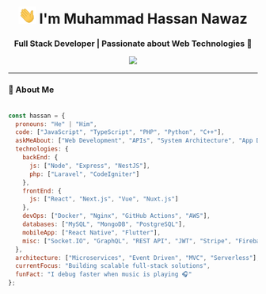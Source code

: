 <!-- PROFILE HEADER -->
<h1 align="center">
  <img src="https://raw.githubusercontent.com/ABSphreak/ABSphreak/master/gifs/Hi.gif" width="35">
  I'm Muhammad Hassan Nawaz
</h1>

<h3 align="center">Full Stack Developer | Passionate about Web Technologies 🚀</h3>

<p align="center">
  <a href="https://github.com/Hassan663">
    <img src="https://readme-typing-svg.herokuapp.com?font=Fira+Code&size=22&duration=2500&pause=1000&color=00F5FF&center=true&vCenter=true&width=600&lines=Full+Stack+Developer;Laravel+%7C+Node.js+%7C+React+%7C+Next.js;Clean+Code+%26+Modern+Architecture;Always+Learning+New+Things">
  </a>
</p>

---

### 🧠 About Me
```js

const hassan = {
  pronouns: "He" | "Him",
  code: ["JavaScript", "TypeScript", "PHP", "Python", "C++"],
  askMeAbout: ["Web Development", "APIs", "System Architecture", "App Dev"],
  technologies: {
    backEnd: {
      js: ["Node", "Express", "NestJS"],
      php: ["Laravel", "CodeIgniter"]
    },
    frontEnd: {
      js: ["React", "Next.js", "Vue", "Nuxt.js"]
    },
    devOps: ["Docker", "Nginx", "GitHub Actions", "AWS"],
    databases: ["MySQL", "MongoDB", "PostgreSQL"],
    mobileApp: ["React Native", "Flutter"],
    misc: ["Socket.IO", "GraphQL", "REST API", "JWT", "Stripe", "Firebase"]
  },
  architecture: ["Microservices", "Event Driven", "MVC", "Serverless"],
  currentFocus: "Building scalable full-stack solutions",
  funFact: "I debug faster when music is playing 🎧"
};
